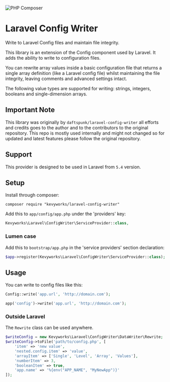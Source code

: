 ![PHP Composer](https://github.com/quentingosset/laravel-config-writer/workflows/PHP%20Composer/badge.svg)

# Laravel Config Writer

Write to Laravel Config files and maintain file integrity.

This library is an extension of the Config component used by Laravel. It adds the ability to write to configuration files.

You can rewrite array values inside a basic configuration file that returns a single array definition (like a Laravel config file) whilst maintaining the file integrity, leaving comments and advanced settings intact.

The following value types are supported for writing: strings, integers, booleans and single-dimension arrays.

## Important Note

This library was originally by `daftspunk/laravel-config-writer` all efforts and credits goes to the author and to 
the contributors to the original repository. This repo is mostly used internally and might not changed so for 
updated and latest features please follow the original repository.

## Support

This provider is designed to be used in Laravel from `5.4` version.

## Setup

Install through composer:
```
composer require "kevyworks/laravel-config-writer"
```

Add this to `app/config/app.php` under the 'providers' key:

```php
Kevyworks\Laravel\ConfigWriter\ServiceProvider::class,
```

### Lumen case

Add this to `bootstrap/app.php` in the 'service providers' section declaration:

```php
$app->register(Kevyworks\Laravel\ConfigWriter\ServiceProvider::class);
```

## Usage

You can write to config files like this:

```php
Config::write('app.url', 'http://domain.com');

app('config')->write('app.url', 'http://domain.com');
```


### Outside Laravel

The `Rewrite` class can be used anywhere.

```php
$writeConfig = new Kevyworks\Laravel\ConfigWriter\DataWriter\Rewrite;
$writeConfig->toFile('path/to/config.php', [
    'item' => 'new value',
    'nested.config.item' => 'value',
    'arrayItem' => ['Single', 'Level', 'Array', 'Values'],
    'numberItem' => 3,
    'booleanItem' => true,
    'app.name' => '%{env("APP_NAME", "MyNewApp")}'
]);
```
